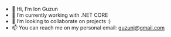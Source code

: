 - 👋 Hi, I’m Ion Guzun
- 🌱 I’m currently working with .NET CORE
- 💞️ I’m looking to collaborate on projects :)
- 📫 You can reach me on my personal email: guzunj@gmail.com

<!---
ionguzun7/ionguzun7 is a ✨ special ✨ repository because its `README.md` (this file) appears on your GitHub profile.
You can click the Preview link to take a look at your changes.
--->

